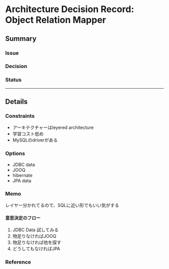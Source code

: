 # Architecture Decision Record: Object Relation Mapper

## Summary
### Issue

### Decision

### Status

---

## Details

### Constraints 
- アーキテクチャーはleyered architecture
- 学習コスト低め
- MySQLのdriverがある

### Options
- JDBC data
- JOOQ
- hibernate
- JPA data

### Memo
レイヤー分かれてるので、SQLに近い形でもいい気がする  
#### 意思決定のフロー
1. JDBC Data 試してみる  
2. 物足りなければJOOQ
3. 物足りなければ他を探す
4. どうしてもなければJPA

### Reference